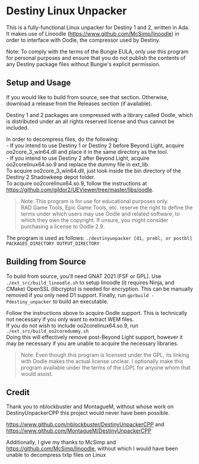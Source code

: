 Destiny Linux Unpacker 
======================

This is a fully-functional Linux unpacker for Destiny 1 and 2, written in Ada.  
It makes use of Linoodle (https://www.github.com/McSimp/linoodle) in order to
interface with Oodle, the compressor used by Destiny.

Note: To comply with the terms of the Bungie EULA, only use this program for personal
purposes and ensure that you do not publish the contents of any Destiny package files
without Bungie's explicit permission.

Setup and Usage
---------------

If you would like to build from source, see that section. Otherwise,
download a release from the Releases section (if available).

Destiny 1 and 2 packages are compressed with a library called Oodle, which is
distributed under an all rights reserved license and thus cannot be included.

In order to decompress files, do the following:  
	- If you intend to use Destiny 1 or Destiny 2 before Beyond Light,
	acquire oo2core_3_win64.dll and place it in the same directory as the tool.  
	- If you intend to use Destiny 2 after Beyond Light,
	acquire oo2corelinux64.so.9 and replace the dummy file in ext_lib.  
To acquire oo2core_3_win64.dll, just look inside the bin directory of the Destiny 2 Shadowkeep
depot folder.  
To acquire oo2corelinux64.so.9, follow the instructions at https://github.com/gildor2/UEViewer/tree/master/libs/oodle.
>	Note: This program is for use for educational purposes only.
>	RAD Game Tools, Epic Game Tools, etc. reserve the right to define the terms under which users may
>	use Oodle and related software, to which they own the copyright.
>	If unsure, you might consider purchasing a license to Oodle 2.9.

The program is used as follows:
`./destinyunpacker [d1, prebl, or postbl] PACKAGES_DIRECTORY OUTPUT_DIRECTORY`

Building from Source
--------------------

To build from source, you'll need GNAT 2021 (FSF or GPL).
Use `./ext_src/build_linoodle.sh` to setup linoodle (it requires Ninja, and CMake)
OpenSSL (libcrypto) is needed for encryption. This can be manually removed if you only need D1 support.
Finally, run `gprbuild -Pdestiny_unpacker` to build an executable.

Follow the instructions above to acquire Oodle support. This is technically not necessary if you only want to extract WEM files.  
If you do not wish to include oo2corelinux64.so.9, run `./ext_src/build_oo2coredummy.sh`  
Doing this will effectively remove post-Beyond Light support, however it may be necessary if you are unable to acquire the necessary libraries.

>	Note: Even though this program is licensed under the GPL, its linking with Oodle makes the actual license unclear.
>	I optionally make this program available under the terms of the LGPL for anyone whom that would assist.

Credit
------

Thank you to nblockbuster and MontagueM, without whose work on DestinyUnpackerCPP this
project would never have been possible.

https://www.github.com/nblockbuster/DestinyUnpackerCPP and
https://www.github.com/MontagueM/DestinyUnpackerCPP

Additionally, I give my thanks to McSimp and https://github.com/McSimp/linoodle, without which
I would have been unable to decompress txtp files on Linux
